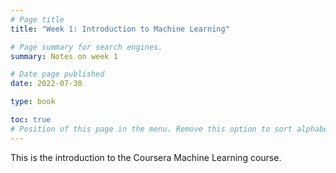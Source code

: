 ```yaml
---
# Page title
title: "Week 1: Introduction to Machine Learning"

# Page summary for search engines.
summary: Notes on week 1

# Date page published
date: 2022-07-30

type: book

toc: true
# Position of this page in the menu. Remove this option to sort alphabetically.
---
```


This is the introduction to the Coursera Machine Learning course.